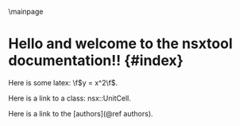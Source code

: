 
\mainpage



Hello and welcome to the nsxtool documentation!!  {#index}
==============================================


Here is some latex: \f$y = x^2\f$.

Here is a link to a class: nsx::UnitCell.

Here is a link to the [authors](@ref authors).